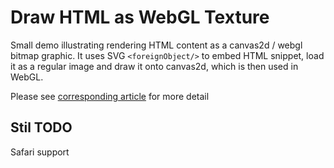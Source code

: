 # Draw HTML as WebGL Texture

Small demo illustrating rendering HTML content as a canvas2d / webgl bitmap graphic. It uses SVG `<foreignObject/>` to embed HTML snippet, load it as a regular image and draw it onto canvas2d, which is then used in WebGL.

Please see [corresponding article](https://html-to-webgl-demo.nikoloffgeorgi.vercel.app/) for more detail

## Stil TODO
Safari support

